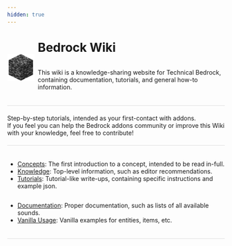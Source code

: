 ```yaml
---
hidden: true
---
```


<html>
    <div style="
    display: flex; 
    justify-content: flex-start; 
    flex-flow: row nowrap; 
    margin: 0 0 20px; 
    padding: 20px 0 20px;
    width: 100%; 
    border-bottom: 1px solid #ddd;">
        <div style="padding: 0 0 5px; display: flex; justify-content: center; flex-flow: column nowrap;">
            <img src="/assets/images/homepage/wiki_icon.png" style="object-fit: contain;  max-height: 128px;">
        </div>
        <div style="margin-left: 6pt; display: flex; justify-content: center; flex-flow: column nowrap;">
            <h1 style="margin-top: 0">Bedrock Wiki</h1>
            <p>This wiki is a knowledge-sharing website for Technical Bedrock, containing documentation, tutorials, and general how-to information.</p>
        </div>
    </div>
    <div style="margin: 0; padding: 0 0 20px; width: 100%; border-bottom: 1px solid #ddd;">
        <div style="margin: 0; padding: 0; display: flex; flex-flow: row wrap; grid-template-columns: min-content min-content;">
            <CardLink title="Beginner's Guide" imgsrc="/assets/images/homepage/wood_pick.png" link="guide/">
            Step-by-step tutorials, intended as your first-contact with addons.
            </CardLink>
            <CardLink title="Contribute" imgsrc="/assets/images/homepage/book_quill.png" link="contribute">
            If you feel you can help the Bedrock addons community or improve this Wiki with your knowledge, feel free to contribute!
            </CardLink>
        </div>
    </div>
    <div style="margin: 0; padding: 20px 0 20px; width: 100%; border-bottom: 1px solid #ddd;">
        <div style="margin: 0; padding: 0; display: flex; flex-flow: row wrap; grid-template-columns: min-content min-content;">
            <Card title="Learn" imgsrc="/assets/images/homepage/agent.png">
            <ul>
                <li><a href="#">Concepts</a>: The first introduction to a concept, intended to be read in-full.</li>
                <li><a href="#">Knowledge</a>: Top-level information, such as editor recommendations.</li>
                <li><a href="#">Tutorials</a>: Tutorial-like write-ups, containing specific instructions and example json.</li>
            </ul>
            </Card>
            <Card title="Documentation" imgsrc="/assets/images/homepage/bookshelf.png">
            <ul>
                <li><a href="documentation/">Documentation</a>: Proper documentation, such as lists of all available sounds.</li>
                <li><a href="#">Vanilla Usage</a>: Vanilla examples for entities, items, etc.</li>
            </ul>
            </Card>
        </div>
    </div>
</html>
